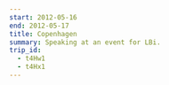 ```yaml
---
start: 2012-05-16
end: 2012-05-17
title: Copenhagen
summary: Speaking at an event for LBi.
trip_id:
  - t4Hw1
  - t4Hx1
---
```

